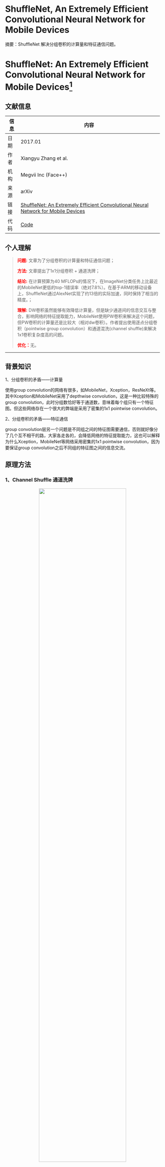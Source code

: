 # ShuffleNet, An Extremely Efficient Convolutional Neural Network for Mobile Devices

摘要：ShuffleNet 解决分组卷积的计算量和特征通信问题。
<!--more-->

# ShuffleNet: An Extremely Efficient Convolutional Neural Network for Mobile Devices[^01]

## 文献信息

| 信息               | 内容                                                                                                           |
| ------------------ | ----------------------------------------------------------------------------------------------------------------- |
| 日期               | 2017.01                                                                                                     |
| 作者               | Xiangyu Zhang et al.                                                                                                        |
| 机构               | Megvii Inc (Face++)                                                                                                          |
| 来源               | arXiv                                                                                                           |
| 链接               | [ShuffleNet: An Extremely Efficient Convolutional Neural Network for Mobile Devices](http://link.zhihu.com/?target=https%3A//arxiv.org/abs/1707.01083)                                                                                                        |
| 代码               | [Code]()                                                                                                          |

## 个人理解
><strong style="color:red;">问题:</strong> 文章为了分组卷积的计算量和特征通信问题；
>
><strong style="color:red;">方法:</strong> 文章提出了1x1分组卷积 + 通道洗牌；
>
><strong style="color:red;">结论:</strong> 在计算预算为40 MFLOPs的情况下，在ImageNet分类任务上比最近的MobileNet更低的top-1错误率（绝对7.8%）。在基于ARM的移动设备上，ShuffleNet通过AlexNet实现了约13倍的实际加速，同时保持了相当的精度。；
>
><strong style="color:red;">理解:</strong> DW卷积虽然能够有效降低计算量，但是缺少通道间的信息交互与整合，影响网络的特征提取能力，MobileNet使用PW卷积来解决这个问题，但PW卷积的计算量还是比较大（相对dw卷积）。作者提出使用逐点分组卷积（pointwise group convolution）和通道混洗(channel shuffle)来解决1x1卷积复杂度高的问题。
>
><strong style="color:red;">优化：</strong>无。
---

## 背景知识

1、分组卷积的矛盾——计算量

使用group convolution的网络有很多，如MobileNet，Xception，ResNeXt等。其中Xception和MobileNet采用了depthwise convolution，这是一种比较特殊的group convolution，此时分组数恰好等于通道数，意味着每个组只有一个特征图。但这些网络存在一个很大的弊端是采用了密集的1x1 pointwise convolution。

2、分组卷积的矛盾——特征通信

group convolution层另一个问题是不同组之间的特征图需要通信，否则就好像分了几个互不相干的路，大家各走各的，会降低网络的特征提取能力，这也可以解释为什么Xception，MobileNet等网络采用密集的1x1 pointwise convolution，因为要保证group convolution之后不同组的特征图之间的信息交流。

## 原理方法

### 1、Channel Shuffle 通道洗牌

<div align=center>
    <img src=https://cloud-resources-data.oss-cn-chengdu.aliyuncs.com/blog/image-20220507111612434.png width=75% />
</div>
原理：深度可分离卷积+1x1点卷积 => 分组卷积+channel shuffle，前者降低参数，后者达到特征通信，实现信息流通。

参数：
$$
9 \times h \times w \times c_1 + \frac{h \times w \times c_1 \times c_2}{1} =>

9 \times h \times w \times c_1 + \frac{h \times w \times c_1 \times c_2}{g} 
$$
一般情况下c2是远大于9的，也就是说深度可分离卷积的性能瓶颈主要在Pointwise卷积上；为了解决这个问题，ShuffleNet v1中提出了仅在分组内进行Pointwise卷积，对于一个分成了g个组的分组卷积。但是可以看出组内Pointwise卷积可以非常有效的缓解性能瓶颈问题。然而这个策略的一个非常严重的问题是卷积直接的信息沟通不畅，网络趋近于一个由多个结构类似的网络构成的模型集成，精度大打折扣。



在程序上实现channel shuffle：假定将输入层分为 g 组，总通道数为 $g\times n$ ，将通道那个维度拆分为 (g,n) 两个维度，然后将这两个维度转置变成 (n,g) ，最后重新reshape成一个维度$g\times n$。

```python
'''Channel shuffle: [N,C,H,W] -> [N,g,C/g,H,W] -> [N,C/g,g,H,w] -> [N,C,H,W]'''
N,C,H,W = x.size()
# 维度变换之后必须要使用.contiguous()使得张量在内存连续之后才能调用view函数
return x.view(N, g, int(C/g), H, W).permute(0, 2, 1, 3, 4).contiguous().view(N, C, H, W)
```

### 2、ShuffleNetv1 网络结构

<div align=center>
    <img src=https://cloud-resources-data.oss-cn-chengdu.aliyuncs.com/blog/image-20220507114526649.png width=75% />
</div>

(a) MobileNet: 带有残差结构的深度可分离卷积;

(b) ShuffleNetv1 残差块：1x1分组卷积 + channel shuffle + 3x3深度可分离卷积 + 1x1分组卷积，残差连接；
- 1x1 卷积替换为1x1的分组卷积，分组g一般不会很大，论文中的几个值分别是1，2，3，4，8。当$g=1$时，ShuffleNet v1退化为Xception。g的值确保能够被通道数整除，保证reshape操作的有效执行；
- 添加Channel Shuffle操作；
- 去掉3x3深度可分离卷积之后的ReLU激活，目的是为了减少ReLU激活造成的信息损耗；

(c) ShuffleNetv1 降采样块：1x1分组卷积 + channel shuffle + 3x3深度可分离卷积s=2 + 1x1分组卷积，残差连接s=2平均池化；

- 降采样的情况，左侧shortcut部分使用的是步长为2的3x3平均池化，右侧使用的是步长为2的 3x3 的Depthwise卷积；
- 降采样，为了保证参数数量不骤减，往往需要加倍通道数量,使用的是拼接（Concat）操作用于加倍通道数；

<div align=center>
    <img src=https://cloud-resources-data.oss-cn-chengdu.aliyuncs.com/blog/image-20220507114544831.png width=75% />
</div>

单元计算量FLOPs：Feature Map的尺寸为cxhxw，bottleneck的通道数为m，$F_{Resnet} > F_{ResNext} > F_{ShuffleNet}$

- ResNet

$$
1 \times 1 \times hwcm + 3 \times 3 \times hwmn + 1 \times 1 \times  hwcm =  hw(2cm + 9m^2)
$$

- ResNeXt

$$
1 \times 1 \times hwcm + 3 \times 3 \times hw \frac{m}{g} \times \frac{m}{g} \times g + 1 \times 1 \times hwcm =  hw(2cm + \frac{9m^2}{g})
$$

- ShuffleNet

$$
hw\frac{c}{g}\frac{m}{g} \times g  + 3 \times 3 \times hwm + hw \frac{c}{g} \frac{m}{g} \times g = hw(\frac{2cm}{g} + 9m)
$$

## 训练测试

<div align=center>
    <img src=https://cloud-resources-data.oss-cn-chengdu.aliyuncs.com/blog/image-20220507114556679.png width=75% />
    <img src=https://cloud-resources-data.oss-cn-chengdu.aliyuncs.com/blog/image-20220507114613382.png width=75% />
    <img src=https://cloud-resources-data.oss-cn-chengdu.aliyuncs.com/blog/image-20220507114631117.png width=75% />
</div>
## 参考文献

[^01]: [大师兄-ShuffNet v1 和 ShuffleNet v2-知乎](https://zhuanlan.zhihu.com/p/51566209)




